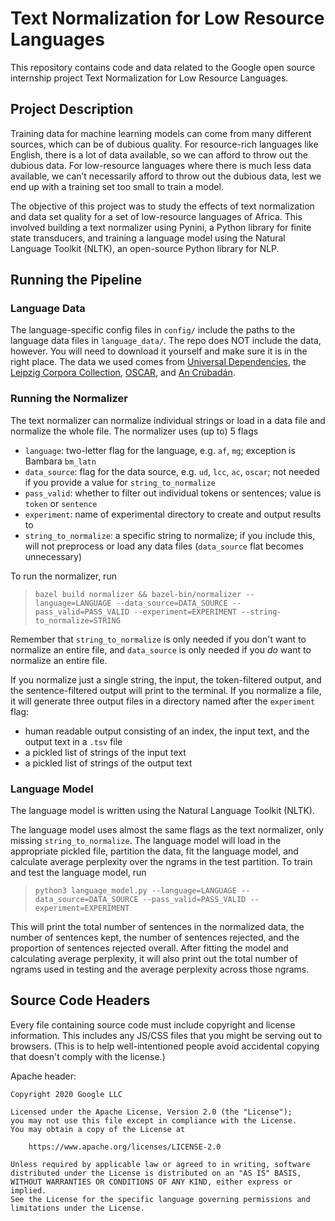 # Text Normalization for Low Resource Languages

This repository contains code and data related to the Google open source internship project Text Normalization for Low Resource Languages.

## Project Description

Training data for machine learning models can come from many different sources, which can be of dubious quality. For resource-rich languages like English, there is a lot of data available, so we can afford to throw out the dubious data. For low-resource languages where there is much less data available, we can’t necessarily afford to throw out the dubious data, lest we end up with a training set too small to train a model.

The objective of this project was to study the effects of text normalization and data set quality for a set of low-resource languages of Africa. This involved building a text normalizer using Pynini, a Python library for finite state transducers, and training a language model using the Natural Language Toolkit (NLTK), an open-source Python library for NLP.

## Running the Pipeline

### Language Data

The language-specific config files in `config/` include the paths to the language data files in `language_data/`. The repo does NOT include the data, however. You will need to download it yourself and make sure it is in the right place. The data we used comes from [Universal Dependencies](https://universaldependencies.org/#language-u), the [Leipzig Corpora Collection](https://wortschatz.uni-leipzig.de/en/download), [OSCAR](https://oscar-corpus.com/), and [An Crúbadán](http://crubadan.org/).

### Running the Normalizer

The text normalizer can normalize individual strings or load in a data file and normalize the whole file. The normalizer uses (up to) 5 flags
- `language`:  two-letter flag for the language, e.g. `af`, `mg`; exception is Bambara `bm_latn`
- `data_source`:  flag for the data source, e.g. `ud`, `lcc`, `ac`, `oscar`; not needed if you provide a value for `string_to_normalize`
- `pass_valid`:  whether to filter out individual tokens or sentences; value is `token` or `sentence`
- `experiment`:  name of experimental directory to create and output results to
- `string_to_normalize`:  a specific string to normalize; if you include this, will not preprocess or load any data files (`data_source` flat becomes unnecessary)

To run the normalizer, run 
>`bazel build normalizer && bazel-bin/normalizer --language=LANGUAGE --data_source=DATA_SOURCE --pass_valid=PASS_VALID --experiment=EXPERIMENT --string-to_normalize=STRING`

Remember that `string_to_normalize` is only needed if you don't want to normalize an entire file, and `data_source` is only needed if you _do_ want to normalize an entire file.

If you normalize just a single string, the input, the token-filtered output, and the sentence-filtered output will print to the terminal. If you normalize a file, it will generate three output files in a directory named after the `experiment` flag:
- human readable output consisting of an index, the input text, and the output text in a `.tsv` file
- a pickled list of strings of the input text
- a pickled list of strings of the output text

### Language Model

The language model is written using the Natural Language Toolkit (NLTK).

The language model uses almost the same flags as the text normalizer, only missing `string_to_normalize`. The language model will load in the appropriate pickled file, partition the data, fit the language model, and calculate average perplexity over the ngrams in the test partition. To train and test the language model, run
>`python3 language_model.py --language=LANGUAGE --data_source=DATA_SOURCE --pass_valid=PASS_VALID --experiment=EXPERIMENT`

This will print the total number of sentences in the normalized data, the number of sentences kept, the number of sentences rejected, and the proportion of sentences rejected overall. After fitting the model and calculating average perplexity, it will also print out the total number of ngrams used in testing and the average perplexity across those ngrams.

## Source Code Headers

Every file containing source code must include copyright and license
information. This includes any JS/CSS files that you might be serving out to
browsers. (This is to help well-intentioned people avoid accidental copying that
doesn't comply with the license.)

Apache header:

    Copyright 2020 Google LLC

    Licensed under the Apache License, Version 2.0 (the "License");
    you may not use this file except in compliance with the License.
    You may obtain a copy of the License at

        https://www.apache.org/licenses/LICENSE-2.0

    Unless required by applicable law or agreed to in writing, software
    distributed under the License is distributed on an "AS IS" BASIS,
    WITHOUT WARRANTIES OR CONDITIONS OF ANY KIND, either express or implied.
    See the License for the specific language governing permissions and
    limitations under the License.
